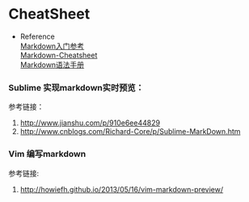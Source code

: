 # CheatSheet
- Reference  
[Markdown入门参考](http://xianbai.me/learn-md/index.html)  
[Markdown-Cheatsheet](https://github.com/adam-p/markdown-here/wiki/Markdown-Cheatsheet)  
[Markdown语法手册](https://www.zybuluo.com/xxliixin1993/note/125827)


### Sublime 实现markdown实时预览：
 
参考链接：  
1. <http://www.jianshu.com/p/910e6ee44829>
1. <http://www.cnblogs.com/Richard-Core/p/Sublime-MarkDown.htm>


### Vim 编写markdown  
参考链接:  
1. <http://howiefh.github.io/2013/05/16/vim-markdown-preview/>
